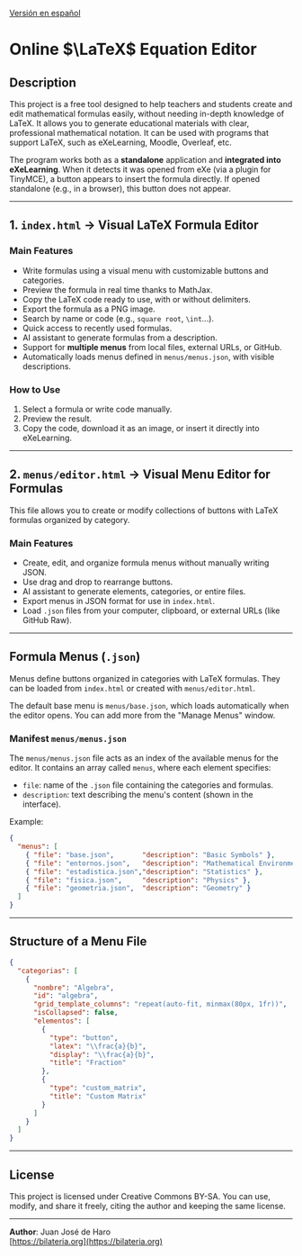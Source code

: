 [Versión en español](README_es.md)

# Online $\LaTeX$ Equation Editor

## Description

This project is a free tool designed to help teachers and students create and edit mathematical formulas easily, without needing in-depth knowledge of LaTeX. It allows you to generate educational materials with clear, professional mathematical notation. It can be used with programs that support LaTeX, such as eXeLearning, Moodle, Overleaf, etc.

The program works both as a **standalone** application and **integrated into eXeLearning**. When it detects it was opened from eXe (via a plugin for TinyMCE), a button appears to insert the formula directly. If opened standalone (e.g., in a browser), this button does not appear.

---

## 1. `index.html` → Visual LaTeX Formula Editor

### Main Features

- Write formulas using a visual menu with customizable buttons and categories.
- Preview the formula in real time thanks to MathJax.
- Copy the LaTeX code ready to use, with or without delimiters.
- Export the formula as a PNG image.
- Search by name or code (e.g., `square root`, `\int`...).
- Quick access to recently used formulas.
- AI assistant to generate formulas from a description.
- Support for **multiple menus** from local files, external URLs, or GitHub.
- Automatically loads menus defined in `menus/menus.json`, with visible descriptions.

### How to Use

1. Select a formula or write code manually.
2. Preview the result.
3. Copy the code, download it as an image, or insert it directly into eXeLearning.

---

## 2. `menus/editor.html` → Visual Menu Editor for Formulas

This file allows you to create or modify collections of buttons with LaTeX formulas organized by category.

### Main Features

- Create, edit, and organize formula menus without manually writing JSON.
- Use drag and drop to rearrange buttons.
- AI assistant to generate elements, categories, or entire files.
- Export menus in JSON format for use in `index.html`.
- Load `.json` files from your computer, clipboard, or external URLs (like GitHub Raw).

---

## Formula Menus (`.json`)

Menus define buttons organized in categories with LaTeX formulas. They can be loaded from `index.html` or created with `menus/editor.html`.

The default base menu is `menus/base.json`, which loads automatically when the editor opens. You can add more from the "Manage Menus" window.

### Manifest `menus/menus.json`

The `menus/menus.json` file acts as an index of the available menus for the editor. It contains an array called `menus`, where each element specifies:

- `file`: name of the `.json` file containing the categories and formulas.
- `description`: text describing the menu's content (shown in the interface).

Example:

```json
{
  "menus": [
    { "file": "base.json",       "description": "Basic Symbols" },
    { "file": "entornos.json",   "description": "Mathematical Environments" },
    { "file": "estadistica.json","description": "Statistics" },
    { "file": "fisica.json",     "description": "Physics" },
    { "file": "geometria.json",  "description": "Geometry" }
  ]
}
```

---

## Structure of a Menu File

```json
{
  "categorias": [
    {
      "nombre": "Algebra",
      "id": "algebra",
      "grid_template_columns": "repeat(auto-fit, minmax(80px, 1fr))",
      "isCollapsed": false,
      "elementos": [
        {
          "type": "button",
          "latex": "\\frac{a}{b}",
          "display": "\\frac{a}{b}",
          "title": "Fraction"
        },
        {
          "type": "custom_matrix",
          "title": "Custom Matrix"
        }
      ]
    }
  ]
}
```

---

## License

This project is licensed under Creative Commons BY-SA. You can use, modify, and share it freely, citing the author and keeping the same license.

---

**Author**: Juan José de Haro  
[https://bilateria.org](https://bilateria.org)
